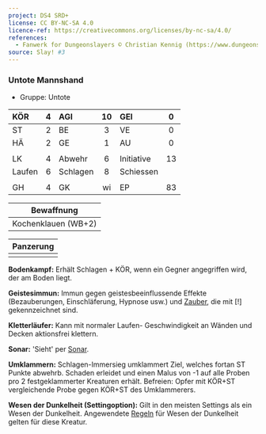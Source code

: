 ```yaml
---
project: DS4 SRD+
license: CC BY-NC-SA 4.0
licence-ref: https://creativecommons.org/licenses/by-nc-sa/4.0/
references: 
  - Fanwerk for Dungeonslayers © Christian Kennig (https://www.dungeonslayers.net/)
source: Slay! #3
---
```


### Untote Mannshand

- Gruppe: Untote

| KÖR    |  4  | AGI      | 10  | GEI        |  0  |
| :----- | :-: | :------- | :-: | :--------- | :-: |
| ST     |  2  | BE       |  3  | VE         |  0  |
| HÄ     |  2  | GE       |  1  | AU         |  0  |
|        |     |          |     |            |     |
| LK     |  4  | Abwehr   |  6  | Initiative | 13  |
| Laufen |  6  | Schlagen |  8  | Schiessen  |     |
|        |     |          |     |            |     |
| GH     |  4  | GK       | wi  | EP         | 83  |

|     Bewaffnung      |
| :-----------------: |
| Kochenklauen (WB+2) |

| Panzerung |
| :-------: |
|           |

**Bodenkampf:** Erhält Schlagen + KÖR, wenn ein Gegner angegriffen wird, der am Boden liegt.

**Geistesimmun:** Immun gegen geistesbeeinflussende Effekte (Bezauberungen, Einschläferung, Hypnose usw.) und [Zauber](../../fanwerk/zauber/zauber.md), die mit [!] gekennzeichnet sind.

**Kletterläufer:** Kann mit normaler Laufen- Geschwindigkeit an Wänden und Decken aktionsfrei klettern.

**Sonar:** 'Sieht' per [Sonar](../../fanwerk/zauber/sonar.md).

**Umklammern:** Schlagen-Immersieg umklammert Ziel, welches fortan ST Punkte abwehrb. Schaden erleidet und einen Malus von -1 auf alle Proben pro 2 festgeklammerter Kreaturen erhält. Befreien: Opfer mit KÖR+ST vergleichende Probe gegen KÖR+ST des Umklammerers.

**Wesen der Dunkelheit (Settingoption):** Gilt in den meisten Settings als ein Wesen der Dunkelheit. Angewendete [Regeln](../../grw/regeln-proben.md) für Wesen der Dunkelheit gelten für diese Kreatur.

